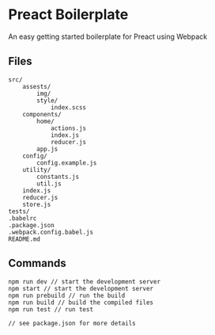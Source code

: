 # Preact Boilerplate

An easy getting started boilerplate for Preact using Webpack

## Files

```
src/
	assests/
		img/
		style/
			index.scss
	components/
		home/
			actions.js
			index.js
			reducer.js
		app.js
	config/
		config.example.js
	utility/
		constants.js
		util.js
	index.js
	reducer.js
	store.js
tests/
.babelrc
.package.json
.webpack.config.babel.js
README.md
```

## Commands

```
npm run dev // start the development server
npm start // start the development server
npm run prebuild // run the build
npm run build // build the compiled files
npm run test // run test

// see package.json for more details
```

